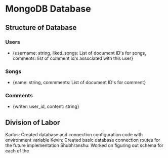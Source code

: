 # MongoDB Database

## Structure of Database

### Users
- {username: string, liked_songs: List of document ID's for songs, comments: list of comment id's associated with this user}

### Songs
- {name: string, commments: List of document ID's for comment}

### Comments
- {writer: user_id, content: string}

## Division of Labor
Karlos: Created database and connection configuration code with environment variable
Kevin: Created basic database connection routes for the future implementation
Shubhranshu: Worked on figuring out schema for each of the 
